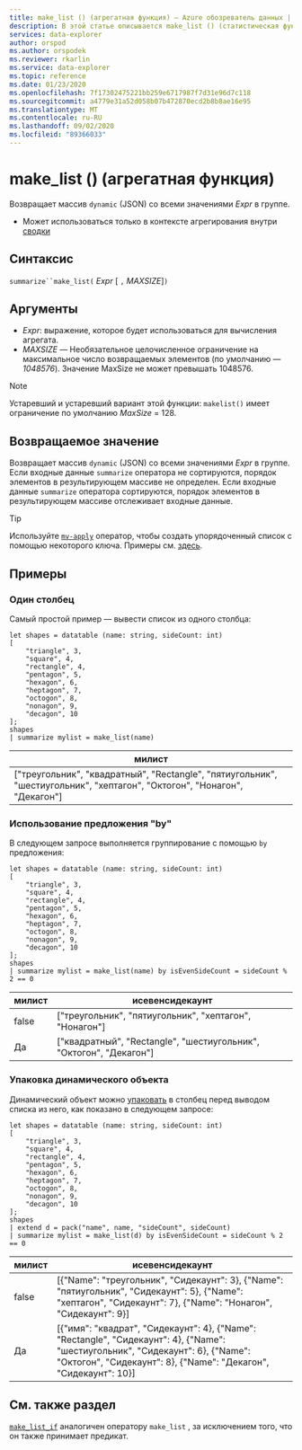 ```yaml
---
title: make_list () (агрегатная функция) — Azure обозреватель данных | Документация Майкрософт
description: В этой статье описывается make_list () (статистическая функция) в обозреватель данных Azure.
services: data-explorer
author: orspod
ms.author: orspodek
ms.reviewer: rkarlin
ms.service: data-explorer
ms.topic: reference
ms.date: 01/23/2020
ms.openlocfilehash: 7f17302475221bb259e6717987f7d31e96d7c118
ms.sourcegitcommit: a4779e31a52d058b07b472870ecd2b8b8ae16e95
ms.translationtype: MT
ms.contentlocale: ru-RU
ms.lasthandoff: 09/02/2020
ms.locfileid: "89366033"
---
```

# <a name="make_list-aggregation-function"></a>make_list () (агрегатная функция)

Возвращает массив `dynamic` (JSON) со всеми значениями *Expr* в группе.

* Может использоваться только в контексте агрегирования внутри [сводки](summarizeoperator.md)

## <a name="syntax"></a>Синтаксис

`summarize``make_list(` *Expr* [ `,` *MAXSIZE*]`)`

## <a name="arguments"></a>Аргументы

* *Expr*: выражение, которое будет использоваться для вычисления агрегата.
* *MAXSIZE* — Необязательное целочисленное ограничение на максимальное число возвращаемых элементов (по умолчанию — *1048576*). Значение MaxSize не может превышать 1048576.

> [!NOTE]
> Устаревший и устаревший вариант этой функции: `makelist()` имеет ограничение по умолчанию *MaxSize* = 128.

## <a name="returns"></a>Возвращаемое значение

Возвращает массив `dynamic` (JSON) со всеми значениями *Expr* в группе.
Если входные данные `summarize` оператора не сортируются, порядок элементов в результирующем массиве не определен.
Если входные данные `summarize` оператора сортируются, порядок элементов в результирующем массиве отслеживает входные данные.

> [!TIP]
> Используйте [`mv-apply`](./mv-applyoperator.md) оператор, чтобы создать упорядоченный список с помощью некоторого ключа. Примеры см. [здесь](./mv-applyoperator.md#using-the-mv-apply-operator-to-sort-the-output-of-make_list-aggregate-by-some-key).

## <a name="examples"></a>Примеры

### <a name="one-column"></a>Один столбец

Самый простой пример — вывести список из одного столбца:

```kusto
let shapes = datatable (name: string, sideCount: int)
[
    "triangle", 3,
    "square", 4,
    "rectangle", 4,
    "pentagon", 5,
    "hexagon", 6,
    "heptagon", 7,
    "octogon", 8,
    "nonagon", 9,
    "decagon", 10
];
shapes
| summarize mylist = make_list(name)
```

|милист|
|---|
|["треугольник", "квадратный", "Rectangle", "пятиугольник", "шестиугольник", "хептагон", "Октогон", "Нонагон", "Декагон"]|

### <a name="using-the-by-clause"></a>Использование предложения "by"

В следующем запросе выполняется группирование с помощью `by` предложения:

```kusto
let shapes = datatable (name: string, sideCount: int)
[
    "triangle", 3,
    "square", 4,
    "rectangle", 4,
    "pentagon", 5,
    "hexagon", 6,
    "heptagon", 7,
    "octogon", 8,
    "nonagon", 9,
    "decagon", 10
];
shapes
| summarize mylist = make_list(name) by isEvenSideCount = sideCount % 2 == 0
```

|милист|исевенсидекаунт|
|---|---|
|false|["треугольник", "пятиугольник", "хептагон", "Нонагон"]|
|Да|["квадратный", "Rectangle", "шестиугольник", "Октогон", "Декагон"]|

### <a name="packing-a-dynamic-object"></a>Упаковка динамического объекта

Динамический объект можно [упаковать](./packfunction.md) в столбец перед выводом списка из него, как показано в следующем запросе:

```kusto
let shapes = datatable (name: string, sideCount: int)
[
    "triangle", 3,
    "square", 4,
    "rectangle", 4,
    "pentagon", 5,
    "hexagon", 6,
    "heptagon", 7,
    "octogon", 8,
    "nonagon", 9,
    "decagon", 10
];
shapes
| extend d = pack("name", name, "sideCount", sideCount)
| summarize mylist = make_list(d) by isEvenSideCount = sideCount % 2 == 0
```

|милист|исевенсидекаунт|
|---|---|
|false|[{"Name": "треугольник", "Сидекаунт": 3}, {"Name": "пятиугольник", "Сидекаунт": 5}, {"Name": "хептагон", "Сидекаунт": 7}, {"Name": "Нонагон", "Сидекаунт": 9}]|
|Да|[{"имя": "квадрат", "Сидекаунт": 4}, {"Name": "Rectangle", "Сидекаунт": 4}, {"Name": "шестиугольник", "Сидекаунт": 6}, {"Name": "Октогон", "Сидекаунт": 8}, {"Name": "Декагон", "Сидекаунт": 10}]|

## <a name="see-also"></a>См. также раздел

[`make_list_if`](./makelistif-aggfunction.md) аналогичен оператору `make_list` , за исключением того, что он также принимает предикат.
